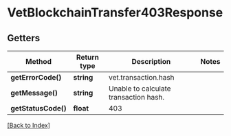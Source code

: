 # VetBlockchainTransfer403Response

## Getters

Method | Return type | Description | Notes
------------ | ------------- | ------------- | -------------
**getErrorCode()** | **string** | vet.transaction.hash |
**getMessage()** | **string** | Unable to calculate transaction hash. |
**getStatusCode()** | **float** | 403 |

[[Back to Index]](../index.md)
